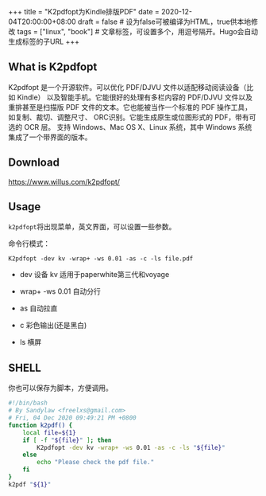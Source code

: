 +++
title = "K2pdfopt为Kindle排版PDF"
date = 2020-12-04T20:00:00+08:00
draft = false # 设为false可被编译为HTML，true供本地修改
tags = ["linux", "book"] # 文章标签，可设置多个，用逗号隔开。Hugo会自动生成标签的子URL
+++

## What is K2pdfopt

K2pdfopt 是一个开源软件。可以优化 PDF/DJVU 文件以适配移动阅读设备（比如 Kindle）
以及智能手机。它能很好的处理有多栏内容的 PDF/DJVU 文件以及重排甚至是扫描版
PDF 文件的文本。它也能被当作一个标准的 PDF 操作工具，如复制、裁切、调整尺寸、
ORC识别。它能生成原生或位图形式的 PDF，带有可选的 OCR 层。
支持 Windows、Mac OS X、Linux 系统，其中 Windows 系统集成了一个带界面的版本。

## Download

https://www.willus.com/k2pdfopt/

## Usage

`k2pdfopt`将出现菜单，英文界面，可以设置一些参数。

命令行模式：

`K2pdfopt -dev kv -wrap+ -ws 0.01 -as -c -ls file.pdf`

- dev 设备 kv 适用于paperwhite第三代和voyage

- wrap+ -ws 0.01 自动分行

- as 自动拉直

- c 彩色输出(还是黑白)

- ls 横屏

## SHELL

你也可以保存为脚本，方便调用。

```bash
#!/bin/bash
# By Sandylaw <freelxs@gmail.com>
# Fri, 04 Dec 2020 09:49:21 PM +0800
function k2pdf() {
    local file=${1}
    if [ -f "${file}" ]; then
        K2pdfopt -dev kv -wrap+ -ws 0.01 -as -c -ls "${file}"
    else
        echo "Please check the pdf file."
    fi
}
k2pdf "${1}"
```
